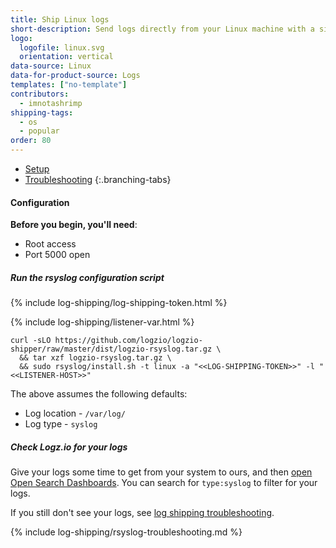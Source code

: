 ```yaml
---
title: Ship Linux logs
short-description: Send logs directly from your Linux machine with a single command.
logo:
  logofile: linux.svg
  orientation: vertical
data-source: Linux
data-for-product-source: Logs
templates: ["no-template"]
contributors:
  - imnotashrimp
shipping-tags:
  - os
  - popular
order: 80
---
```

<!-- tabContainer:start -->
<div class="branching-container">

* [Setup](#setup)
* [Troubleshooting](#troubleshooting)
{:.branching-tabs}

<!-- tab:start -->
<div id="setup">

#### Configuration

**Before you begin, you'll need**:

* Root access
* Port 5000 open

<div class="tasklist">

##### Run the rsyslog configuration script

{% include log-shipping/log-shipping-token.html %}

{% include log-shipping/listener-var.html %} 

```shell
curl -sLO https://github.com/logzio/logzio-shipper/raw/master/dist/logzio-rsyslog.tar.gz \
  && tar xzf logzio-rsyslog.tar.gz \
  && sudo rsyslog/install.sh -t linux -a "<<LOG-SHIPPING-TOKEN>>" -l "<<LISTENER-HOST>>"
```


The above assumes the following defaults:

* Log location - `/var/log/`
* Log type - `syslog`

##### Check Logz.io for your logs

Give your logs some time to get from your system to ours, and then [open Open Search Dashboards](https://app.logz.io/#/dashboard/osd). You can search for `type:syslog` to filter for your logs. 

If you still don't see your logs, see [log shipping troubleshooting]({{site.baseurl}}/user-guide/log-shipping/log-shipping-troubleshooting.html).

</div>

</div>
<!-- tab:end -->

<!-- tab:start -->
<div id="troubleshooting">

{% include log-shipping/rsyslog-troubleshooting.md %} 

</div>
<!-- tab:end -->


</div>
<!-- tabContainer:end -->
